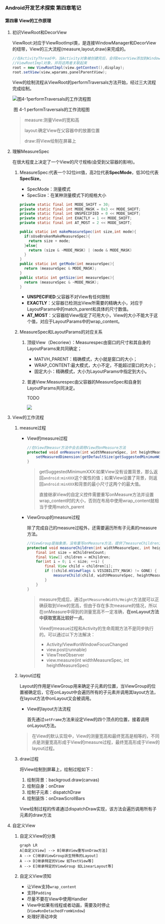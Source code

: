 ### Android开发艺术探索 第四章笔记

#### 第四章  View的工作原理

1. 初识ViewRoot和DecorView

   ViewRoot:对应于ViewRootImpl类，是连接WindowManager和DecorView的纽带，View的三大流程(measure,layout,draw)来完成的。

   ```java
   //在ActivityThread中，当Activity对象被创建完后，会将DecorView添加到Window中，同时创建 
   //ViewRootImpl对象，并将这两者关联起来
   root = new ViewRootImpl(view.getContext(),display);
   root.setView(view,wparams,panelParentView);
   ```

   View的绘制流程从ViewRoot的performTraversals方法开始，经过三大流程完成绘制。

   ![图4-1performTraversals的工作流程图](https://gitee.com/domeofheaven2017/Image/raw/master/BlogImage/图4-1performTraversals的工作流程图.png)

   ​                                            图 4-1 performTraversals的工作流程图

   > measure:测量View的宽和高
   >
   > layout:确定View在父容器中的放置位置
   >
   > draw:将View绘制在屏幕上

2. 理解MeasureSpec

   在很大程度上决定了一个View的尺寸规格(会受到父容器的影响)。

   1. MeasureSpec:代表一个32位int值，高2位代表**SpecMode**，低30位代表**SpecSize**。

      - SpecMode：测量模式
      - SpecSize：在某种测量模式下的规格大小

      ```java
      private static final int MODE_SHIFT = 30;
      private static final int MODE_MASK = 0x3 << MODE_SHIFT;
      private static final int UNSPECIFIED = 0 << MODE_SHIFT;
      private static final int EXACTLY = 1 << MODE_SHIFT;
      private static final int AT_MOST = 2 << MODE_SHIFT;

      public static int makeMeasureSpec(int size,int mode){
        if(sUseBrokenMakeMeasureSpec){
          return size + mode;
        }else{
          return (size & ~MODE_MASK) | (mode & MODE_MASK)
        }
      }
      public static int getMode(int measureSpec){
        return (measureSpec & MODE_MASK);
      }
      public static int getSize(int measureSpec){
        return (measureSpec & ~MODE_MASK);
      }
      ```

      - **UNSPECIFIED**:父容器不对View有任何限制
      - **EXACTLY**：父容器已检测出View所需要的精确大小，对应于LayoutParams中的match_parent和具体的尺寸数值。
      - **AT_MOST**：父容器给View指定了可用大小，View的大小不能大于这个值，对应于LayoutParams中的wrap_content。

   2. MeasureSpec和LayoutParams的对应关系

      1. 顶级View（Decoriew）：Measurespec由窗口的尺寸和其自身的LayoutParams来共同确定；

         - MATVH_PARENT：精确模式，大小就是窗口的大小；
         - WRAP_CONTENT:最大模式，大小不定，不能超过窗口的大小；
         - 固定大小：精确模式，大小为LayoutParams中指定到大小。
         
      2. 普通View:Measurespec由父容器的MeasureSpec和自身到LayoutParams共同决定。
      
         TODO
      
         ![](https://gitee.com/domeofheaven2017/Image/raw/master/BlogImage/普通View的MeasureSpec的流程.png)

3. View的工作流程

   1. measure过程
   
      - View的measure过程
   
        ```java
        //在View的measur方法中会去调用View的onMeasure方法
        protected void onMeasure(int widthMeasureSpec, int heightMeasureSpec) {
            setMeasuredDimension(getDefaultSize(getSuggestedMinimumWidth(),widthMeasureSpec),getDefaultSize(getSuggestedMinimumHeight(),heightMeasureSpec));
        }
        ```
   
        > getSuggestedMinimumXXX:如果View没有设置背景，那么返回`android:minXXX`这个属性的值；如果View设置了背景，则返回`android:minXXX`和背景的最小尺寸这两个的最大值。
        >
        > 直接继承View的自定义控件需要重写onMeasure方法并设置wrap_content时的大小，否则在布局中使用wrap_content就相当于使用match_parent
   
      - ViewGroup的measure过程
   
        除了完成自己的measure过程外，还需要遍历所有子元素的measure方法。
   
        ```java
        //ViewGroup是抽象类，没有重写onMeasure方法，提供了measureChildren方法
        protected void measureChildren(int widthMeasureSpec, int heightMeasureSpec) {
            final int size = mChildrenCount;
            final View[] children = mChildren;
            for(int i = 0; i < size; ++i) {
                final View child = children[i];
                if ((child.mViewFlags & VISIBILITY_MASK) != GONE) {
                    measureChild(child, widthMeasureSpec, heightMeasureSpec);
                }
            }
        }
        ```
   
        > measure完成后，通过`getMeasuredWidth/Height`方法就可以正确获取到View的宽高，但由于存在多次measure的情况，所以在onMeasure中得到的测量宽高不一定准确，**在onLayout方法中获取宽高比较好一点**。
        >
        > View的measue过程和Activity的生命周期方法不是同步执行的。可以通过以下方法解决：
        >
        > - Activity/View#onWindowFocusChanged
        > - view.post(runnable)
        > - ViewTreeObserver
        > - view.measure(int widthMeasureSpec, int heightMeasureSpec)
      
   2. layout过程
   
      Layout的作用是ViewGroup用来确定子元素的位置，当ViewGroup的位置被确定后，它在onLayout中会遍历所有的子元素并调用其layout方法，在layout方法中onLayout又会被调用。
   
      - View的layout方法流程
   
        首先通过`setFrame`方法来设定View的四个顶点的位置，接着调用onLayout方法。
   
      > 在View的默认实现中，View的测量宽高和最终宽高是相等的，不同点是测量宽高形成于View的measure过程，最终宽高形成于View的layout过程。
   
   3. draw过程
   
      将View绘制到屏幕上，绘制过程如下：
   
      1. 绘制背景：backgroud.draw(canvas)
      2. 绘制自身：onDraw
      3. 绘制子元素：dispatchDraw
      4. 绘制装饰：onDrawScrollBars
   
      View绘制过程的传递通过dispatchDraw实现，该方法会遍历调用所有子元素的draw方法
   
4. 自定义View

   1. 自定义View的分类

      ```mermaid
      graph LR
      A[自定义View] --> B[继承View重写onDraw方法]
      A --> C[继承ViewGroup派生特殊的Layout]
      A --> D[继承特定的View 如TextView等]
      A --> E[继承特定的ViewGroup 如LinearLayout等]
      ```

   2. 自定义View须知

      - 让View支持`wrap_content`
      - 支持`Padding`
      - 尽量不要在View中使用Handler
      - View中如果有线程或者动画，需要及时停止(`View#onDetachedFromWindow`)
      - 处理好滑动冲突
